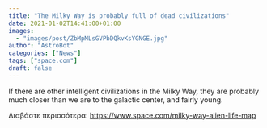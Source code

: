 ```yaml
---
title: "The Milky Way is probably full of dead civilizations"
date: 2021-01-02T14:41:00+01:00
images:
  - "images/post/ZbMpMLsGVPbDQkvKsYGNGE.jpg"
author: "AstroBot"
categories: ["News"]
tags: ["space.com"]
draft: false
---
```


If there are other intelligent civilizations in the Milky Way, they are probably much closer than we are to the galactic center, and fairly young. 

Διαβάστε περισσότερα: https://www.space.com/milky-way-alien-life-map
